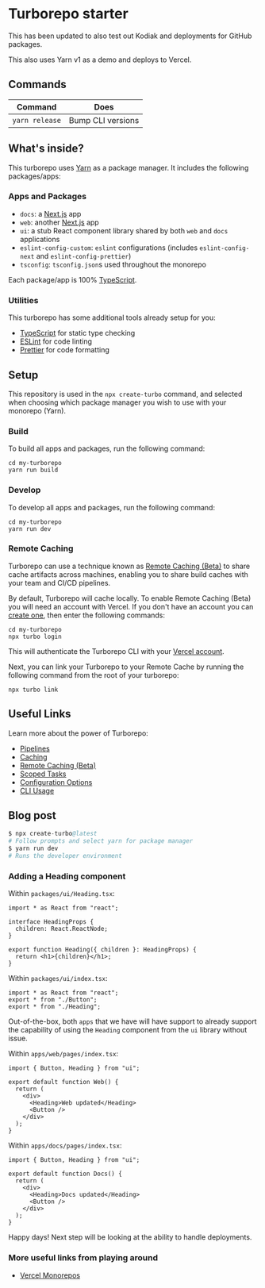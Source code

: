 # Turborepo starter

This has been updated to also test out Kodiak and deployments for GitHub packages.

This also uses Yarn v1 as a demo and deploys to Vercel.

## Commands

| Command        | Does              |
| -------------- | ----------------- |
| `yarn release` | Bump CLI versions |

## What's inside?

This turborepo uses [Yarn](https://classic.yarnpkg.com/lang/en/) as a package manager. It includes the following packages/apps:

### Apps and Packages

- `docs`: a [Next.js](https://nextjs.org) app
- `web`: another [Next.js](https://nextjs.org) app
- `ui`: a stub React component library shared by both `web` and `docs` applications
- `eslint-config-custom`: `eslint` configurations (includes `eslint-config-next` and `eslint-config-prettier`)
- `tsconfig`: `tsconfig.json`s used throughout the monorepo

Each package/app is 100% [TypeScript](https://www.typescriptlang.org/).

### Utilities

This turborepo has some additional tools already setup for you:

- [TypeScript](https://www.typescriptlang.org/) for static type checking
- [ESLint](https://eslint.org/) for code linting
- [Prettier](https://prettier.io) for code formatting

## Setup

This repository is used in the `npx create-turbo` command, and selected when choosing which package manager you wish to use with your monorepo (Yarn).

### Build

To build all apps and packages, run the following command:

```
cd my-turborepo
yarn run build
```

### Develop

To develop all apps and packages, run the following command:

```
cd my-turborepo
yarn run dev
```

### Remote Caching

Turborepo can use a technique known as [Remote Caching (Beta)](https://turborepo.org/docs/core-concepts/remote-caching) to share cache artifacts across machines, enabling you to share build caches with your team and CI/CD pipelines.

By default, Turborepo will cache locally. To enable Remote Caching (Beta) you will need an account with Vercel. If you don't have an account you can [create one](https://vercel.com/signup), then enter the following commands:

```
cd my-turborepo
npx turbo login
```

This will authenticate the Turborepo CLI with your [Vercel account](https://vercel.com/docs/concepts/personal-accounts/overview).

Next, you can link your Turborepo to your Remote Cache by running the following command from the root of your turborepo:

```
npx turbo link
```

## Useful Links

Learn more about the power of Turborepo:

- [Pipelines](https://turborepo.org/docs/core-concepts/pipelines)
- [Caching](https://turborepo.org/docs/core-concepts/caching)
- [Remote Caching (Beta)](https://turborepo.org/docs/core-concepts/remote-caching)
- [Scoped Tasks](https://turborepo.org/docs/core-concepts/scopes)
- [Configuration Options](https://turborepo.org/docs/reference/configuration)
- [CLI Usage](https://turborepo.org/docs/reference/command-line-reference)

## Blog post

```s
$ npx create-turbo@latest
# Follow prompts and select yarn for package manager
$ yarn run dev
# Runs the developer environment
```

### Adding a Heading component

Within `packages/ui/Heading.tsx`:

```tsx
import * as React from "react";

interface HeadingProps {
  children: React.ReactNode;
}

export function Heading({ children }: HeadingProps) {
  return <h1>{children}</h1>;
}
```

Within `packages/ui/index.tsx`:

```tsx
import * as React from "react";
export * from "./Button";
export * from "./Heading";
```

Out-of-the-box, both `apps` that we have will have support to already support the capability of using the `Heading` component from the `ui` library without issue.

Within `apps/web/pages/index.tsx`:

```tsx
import { Button, Heading } from "ui";

export default function Web() {
  return (
    <div>
      <Heading>Web updated</Heading>
      <Button />
    </div>
  );
}
```

Within `apps/docs/pages/index.tsx`:

```tsx
import { Button, Heading } from "ui";

export default function Docs() {
  return (
    <div>
      <Heading>Docs updated</Heading>
      <Button />
    </div>
  );
}
```

Happy days! Next step will be looking at the ability to handle deployments.

### More useful links from playing around

- [Vercel Monorepos](https://vercel.com/docs/concepts/git/monorepos)
